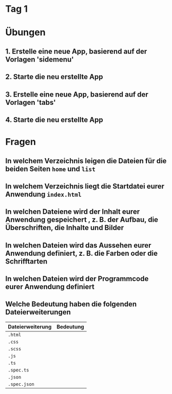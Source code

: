 # Tag 1

# Übungen

## 1. Erstelle eine neue App, basierend auf der Vorlagen 'sidemenu'

## 2. Starte die neu erstellte App

## 3. Erstelle eine neue App, basierend auf der Vorlagen 'tabs'

## 4. Starte die neu erstellte App

# Fragen

## In welchem Verzeichnis leigen die Dateien für die beiden Seiten `home` und `list`

## In welchem Verzeichnis liegt die Startdatei eurer Anwendung `index.html`

## In welchen Dateiene wird der Inhalt eurer Anwendung gespeichert , z. B. der Aufbau, die Überschriften, die Inhalte und Bilder

## In welchen Dateien wird das Aussehen eurer Anwendung definiert, z. B. die Farben oder die Schrifftarten

## In welchen Dateien wird der Programmcode eurer Anwendung definiert

## Welche Bedeutung haben die folgenden Dateierweiterungen

| Dateierweiterung | Bedeutung  |
| ---------------- |:----------:|
| `.html`          |            |
| `.css`           |            |
| `.scss`          |            |
| `.js`            |            |
| `.ts`            |            |
| `.spec.ts`       |            |
| `.json`          |            |
| `.spec.json`     |            |
